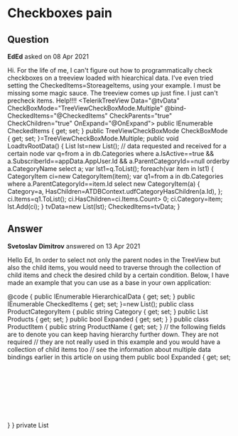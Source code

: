 # Checkboxes pain

## Question

**EdEd** asked on 08 Apr 2021

Hi. For the life of me, I can't figure out how to programmatically check checkboxes on a treeview loaded with hiearchical data. I've even tried setting the CheckedItems=StoreageItems, using your example. I must be missing some magic sauce. The treeview comes up just fine. I just can't precheck items. Help!!!! <TelerikTreeView Data="@tvData" CheckBoxMode="TreeViewCheckBoxMode.Multiple" @bind-CheckedItems="@CheckedItems" CheckParents="true" CheckChildren="true" OnExpand="@OnExpand"> <TreeViewBindings> <TreeViewBinding IdField="CategoryId" ParentIdField="ParentItemId" ItemsField="Items" HasChildrenField="HasChildren" TextField="CategoryName" IconField="Icon"> </TreeViewBinding> <TreeViewBinding Level="1" TextField="CategoryName" /> </TreeViewBindings> </TelerikTreeView> public IEnumerable<object> CheckedItems { get; set; } public TreeViewCheckBoxMode CheckBoxMode { get; set; }=TreeViewCheckBoxMode.Multiple; public void LoadtvRootData() { List<CategoryItem> lst=new List<CategoryItem>(); // data requested and received for a certain node var q=from a in db.Categories where a.IsActive==true && a.SubscriberId==appData.AppUser.Id && a.ParentCategoryId==null orderby a.CategoryName select a; var lst1=q.ToList(); foreach(var item in lst1) { CategoryItem ci=new CategoryItem(item); var q1=from a in db.Categories where a.ParentCategoryId==item.Id select new CategoryItem(a) { Category=a, HasChildren=ATDBContext.udfCategoryHasChildren(a.Id), }; ci.Items=q1.ToList(); ci.HasChildren=ci.Items.Count> 0; ci.Category=item; lst.Add(ci); } tvData=new List<CategoryItem>(lst); CheckedItems=tvData; }

## Answer

**Svetoslav Dimitrov** answered on 13 Apr 2021

Hello Ed, In order to select not only the parent nodes in the TreeView but also the child items, you would need to traverse through the collection of child items and check the desired child by a certain condition. Below, I have made an example that you can use as a base in your own application: <TelerikTreeView Data="@HierarchicalData" CheckBoxMode="@TreeViewCheckBoxMode.Multiple" CheckedItems="@CheckedItems">
<TreeViewBindings>
<TreeViewBinding TextField="Category" ItemsField="Products" />
<TreeViewBinding Level="1" TextField="ProductName" />
</TreeViewBindings>
</TelerikTreeView>

@code { public IEnumerable<ProductCategoryItem> HierarchicalData { get; set; } public IEnumerable <object> CheckedItems { get; set; }=new List<object>(); public class ProductCategoryItem { public string Category { get; set; } public List<ProductItem> Products { get; set; } public bool Expanded { get; set; }
} public class ProductItem { public string ProductName { get; set; } // the following fields are to denote you can keep having hierarchy further down. They are not required // they are not really used in this example and you would have a collection of child items too // see the information about multiple data bindings earlier in this article on using them public bool Expanded { get; set; }
} private List<object> CheckItems ( IEnumerable<ProductCategoryItem> collection, string productName ) {
List<object> checkedItems=new List<object>(); foreach ( var item in collection)
{
checkedItems.Add(item); if (item.Products?.Count> 0 )
{ foreach ( var child in item.Products)
{ if (child.ProductName.Equals(productName))
{
checkedItems.Add(child);
}
}
}

} return checkedItems;
} protected override void OnInitialized ( ) {
LoadHierarchical(); CheckedItems=CheckItems(HierarchicalData, "Category 1 - Product 2" ); } private void LoadHierarchical ( ) {
List<ProductCategoryItem> roots=new List<ProductCategoryItem>();

List<ProductItem> firstCategoryProducts=new List<ProductItem>()
{ new ProductItem { ProductName="Category 1 - Product 1" }, new ProductItem { ProductName="Category 1 - Product 2" }
};

roots.Add( new ProductCategoryItem
{
Category="Category 1",
Expanded=true,
Products=firstCategoryProducts // this is how child items are provided });

roots.Add( new ProductCategoryItem
{
Category="Category 2" // we will set no other properties and it will not have children, nor will it be expanded });

HierarchicalData=roots;
}
} Regards, Svetoslav Dimitrov Progress Telerik
